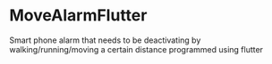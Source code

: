 # MoveAlarmFlutter
Smart phone alarm that needs to be deactivating by walking/running/moving a certain distance programmed using flutter
